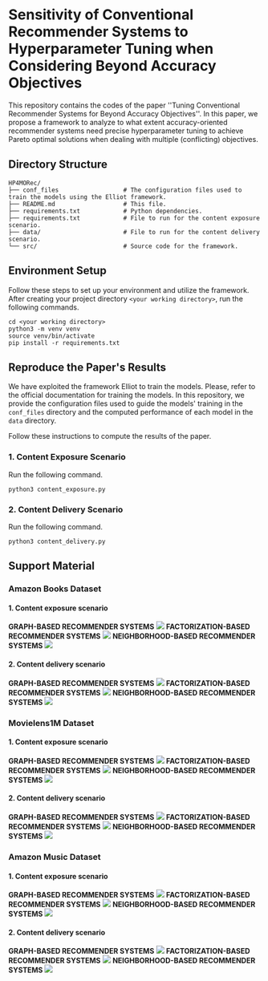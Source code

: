# Sensitivity of Conventional Recommender Systems to Hyperparameter Tuning when Considering Beyond Accuracy Objectives

This repository contains the codes of the paper ''Tuning Conventional Recommender Systems for Beyond Accuracy
Objectives''. In this paper, we propose a framework to analyze to what extent accuracy-oriented recommender systems need precise hyperparameter tuning to achieve Pareto optimal solutions when dealing with multiple (conflicting) objectives.

## Directory Structure

```plaintext
HP4MORec/
├── conf_files                  # The configuration files used to train the models using the Elliot framework.  
├── README.md                   # This file.
├── requirements.txt            # Python dependencies.
├── requirements.txt            # File to run for the content exposure scenario.
├── data/                       # File to run for the content delivery scenario.
└── src/                        # Source code for the framework.
```

## Environment Setup
Follow these steps to set up your environment and utilize the framework.
After creating your project directory `<your working directory>`, run the following commands.
```
cd <your working directory>
python3 -m venv venv
source venv/bin/activate
pip install -r requirements.txt
```

## Reproduce the Paper's Results
We have exploited the framework Elliot to train the models. Please, refer to the official documentation for training the
models. In this repository, we provide the configuration files used to guide the models' training in the `conf_files` directory
and the computed performance of each model in the `data` directory.

Follow these instructions to compute the results of the paper.
### 1. Content Exposure Scenario
Run the following command.
```
python3 content_exposure.py
```
### 2. Content Delivery Scenario
Run the following command.
```
python3 content_delivery.py
```

## Support Material

### Amazon Books Dataset
#### 1. Content exposure scenario
**GRAPH-BASED RECOMMENDER SYSTEMS**
<img src="images/books-graph-exposure.png">
**FACTORIZATION-BASED RECOMMENDER SYSTEMS**
<img src="images/books-fact-exposure.png">
**NEIGHBORHOOD-BASED RECOMMENDER SYSTEMS**
<img src="images/books-neigh-exposure.png">
#### 2. Content delivery scenario
**GRAPH-BASED RECOMMENDER SYSTEMS**
<img src="images/books-graph-delivery.png">
**FACTORIZATION-BASED RECOMMENDER SYSTEMS**
<img src="images/books-fact-delivery.png">
**NEIGHBORHOOD-BASED RECOMMENDER SYSTEMS**
<img src="images/books-neigh-delivery.png">

### Movielens1M Dataset
#### 1. Content exposure scenario
**GRAPH-BASED RECOMMENDER SYSTEMS**
<img src="images/ml1m-graph-exposure.png">
**FACTORIZATION-BASED RECOMMENDER SYSTEMS**
<img src="images/ml1m-fact-exposure.png">
**NEIGHBORHOOD-BASED RECOMMENDER SYSTEMS**
<img src="images/ml1m-neigh-exposure.png">
#### 2. Content delivery scenario
**GRAPH-BASED RECOMMENDER SYSTEMS**
<img src="images/ml1m-graph-delivery.png">
**FACTORIZATION-BASED RECOMMENDER SYSTEMS**
<img src="images/ml1m-fact-delivery.png">
**NEIGHBORHOOD-BASED RECOMMENDER SYSTEMS**
<img src="images/ml1m-neigh-delivery.png">

### Amazon Music Dataset
#### 1. Content exposure scenario
**GRAPH-BASED RECOMMENDER SYSTEMS**
<img src="images/music-graph-exposure.png">
**FACTORIZATION-BASED RECOMMENDER SYSTEMS**
<img src="images/music-fact-exposure.png">
**NEIGHBORHOOD-BASED RECOMMENDER SYSTEMS**
<img src="images/music-neigh-exposure.png">
#### 2. Content delivery scenario
**GRAPH-BASED RECOMMENDER SYSTEMS**
<img src="images/music-graph-delivery.png">
**FACTORIZATION-BASED RECOMMENDER SYSTEMS**
<img src="images/music-fact-delivery.png">
**NEIGHBORHOOD-BASED RECOMMENDER SYSTEMS**
<img src="images/music-neigh-delivery.png">